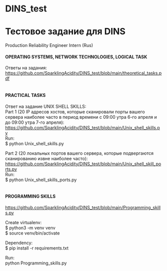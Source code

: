 # DINS_test
# Тестовое задание для DINS
Production Reliability Engineer Intern (Rus) <br>

#### OPERATING SYSTEMS, NETWORK TECHNOLOGIES, LOGICAL TASK <br>
Ответы на задания: https://github.com/SparklingAcidity/DINS_test/blob/main/theoretical_tasks.pdf <br><br>


#### PRACTICAL TASKS
Ответ на задание UNIX SHELL SKILLS: <br>
Part 1 (20 IP адресов хостов, которые сканировали порты вашего сервера наиболее часто в период времени с 09:00 утра 6-го апреля и до 09:00 утра 7-го апреля): 
https://github.com/SparklingAcidity/DINS_test/blob/main/Unix_shell_skills.py <br>
Run: <br>
$ python Unix_shell_skills.py

Part 2 (20 локальных портов вашего сервера, которые подвергаются сканированию извне наиболее часто): https://github.com/SparklingAcidity/DINS_test/blob/main/Unix_shell_skill_ports.py <br>
Run: <br>
$ python Unix_shell_skills_ports.py
<br><br>
#### PROGRAMMING SKILLS
https://github.com/SparklingAcidity/DINS_test/blob/main/Programming_skills.py

Create virtualenv:<br>
$ python3 -m venv venv<br>
$ source venv/bin/activate<br>

Dependency:<br>
$ pip install -r requirements.txt<br>

Run: <br>
python Programming_skills.py

